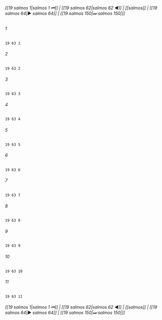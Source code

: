 
###### [[19 salmos 1|salmos 1 ⏮]] | [[19 salmos 62|salmos 62 ◀]] | [[salmos]] | [[19 salmos 64|▶ salmos 64]] | [[19 salmos 150|⏭ salmos 150|]]

###### 1
``` verse
19 63 1 
```
###### 2
``` verse
19 63 2 
```
###### 3
``` verse
19 63 3 
```
###### 4
``` verse
19 63 4 
```
###### 5
``` verse
19 63 5 
```
###### 6
``` verse
19 63 6 
```
###### 7
``` verse
19 63 7 
```
###### 8
``` verse
19 63 8 
```
###### 9
``` verse
19 63 9 
```
###### 10
``` verse
19 63 10 
```
###### 11
``` verse
19 63 11 
```

###### [[19 salmos 1|salmos 1 ⏮]] | [[19 salmos 62|salmos 62 ◀]] | [[salmos]] | [[19 salmos 64|▶ salmos 64]] | [[19 salmos 150|⏭ salmos 150|]]

